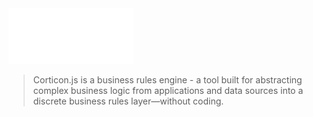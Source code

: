 
<img src="assets/ProgressCorticon.js_SecondaryLogo_StackedAlternate.png" alt="cjs" style="width:200px;"/>

>   Corticon.js is a business rules engine - a tool built for abstracting complex business logic from applications and data sources into a discrete business rules layer—without coding. 
